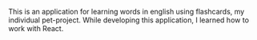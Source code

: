 This is an application for learning words in english using flashcards, my individual pet-project.
While developing this application, I learned how to work with React.


